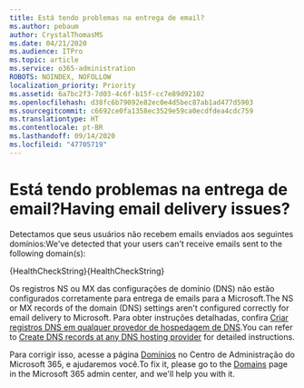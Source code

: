 ```yaml
---
title: Está tendo problemas na entrega de email?
ms.author: pebaum
author: CrystalThomasMS
ms.date: 04/21/2020
ms.audience: ITPro
ms.topic: article
ms.service: o365-administration
ROBOTS: NOINDEX, NOFOLLOW
localization_priority: Priority
ms.assetid: 6a7bc2f3-7d03-4c6f-b15f-cc7e89d92102
ms.openlocfilehash: d38fc6b79092e82ec0e4d5bec87ab1ad477d5903
ms.sourcegitcommit: c6692ce0fa1358ec3529e59ca0ecdfdea4cdc759
ms.translationtype: HT
ms.contentlocale: pt-BR
ms.lasthandoff: 09/14/2020
ms.locfileid: "47705719"
---
```

# <a name="having-email-delivery-issues"></a><span data-ttu-id="adf7c-102">Está tendo problemas na entrega de email?</span><span class="sxs-lookup"><span data-stu-id="adf7c-102">Having email delivery issues?</span></span>

<span data-ttu-id="adf7c-103">Detectamos que seus usuários não recebem emails enviados aos seguintes domínios:</span><span class="sxs-lookup"><span data-stu-id="adf7c-103">We've detected that your users can't receive emails sent to the following domain(s):</span></span>
  
<span data-ttu-id="adf7c-104">{HealthCheckString}</span><span class="sxs-lookup"><span data-stu-id="adf7c-104">{HealthCheckString}</span></span>
  
<span data-ttu-id="adf7c-105">Os registros NS ou MX das configurações de domínio (DNS) não estão configurados corretamente para entrega de emails para a Microsoft.</span><span class="sxs-lookup"><span data-stu-id="adf7c-105">The NS or MX records of the domain (DNS) settings aren't configured correctly for email delivery to Microsoft.</span></span> <span data-ttu-id="adf7c-106">Para obter instruções detalhadas, confira [Criar registros DNS em qualquer provedor de hospedagem de DNS](https://docs.microsoft.com/microsoft-365/admin/get-help-with-domains/create-dns-records-at-any-dns-hosting-provider).</span><span class="sxs-lookup"><span data-stu-id="adf7c-106">You can refer to [Create DNS records at any DNS hosting provider](https://docs.microsoft.com/microsoft-365/admin/get-help-with-domains/create-dns-records-at-any-dns-hosting-provider) for detailed instructions.</span></span> 
  
<span data-ttu-id="adf7c-107">Para corrigir isso, acesse a página [Domínios](https://admin.microsoft.com/adminportal/home#/Domains) no Centro de Administração do Microsoft 365, e ajudaremos você.</span><span class="sxs-lookup"><span data-stu-id="adf7c-107">To fix it, please go to the [Domains](https://admin.microsoft.com/adminportal/home#/Domains) page in the Microsoft 365 admin center, and we'll help you with it.</span></span> 


